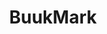 ---
layout: post
title: BuukMark
site: http://buukmark.mooo.com
image: http://i.imgur.com/A3zyRvq.png
category: demo
whichdd: October 2014
maker:
- name: David Hung
  school: NYU School of Engineering
---